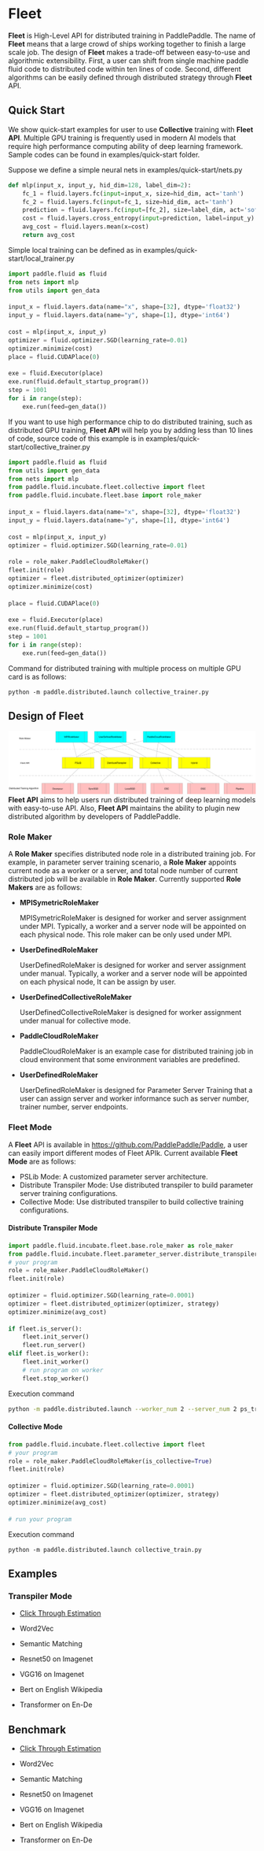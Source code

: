 
# Fleet

**Fleet** is High-Level API for distributed training in PaddlePaddle. The name of **Fleet** means that a large crowd of ships working together to finish a large scale job. The design of **Fleet** makes a trade-off between easy-to-use and algorithmic extensibility. First, a user can shift from single machine paddle fluid code to distributed code within ten lines of code. Second, different algorithms can be easily defined through distributed strategy through **Fleet** API.

## Quick Start

We show quick-start examples for user to use **Collective** training with **Fleet API**. Multiple GPU training is frequently used in modern AI models that require high performance computing ability of deep learning framework. Sample codes can be found in examples/quick-start folder.

Suppose we define a simple neural nets in examples/quick-start/nets.py
```python
def mlp(input_x, input_y, hid_dim=128, label_dim=2):
    fc_1 = fluid.layers.fc(input=input_x, size=hid_dim, act='tanh')
    fc_2 = fluid.layers.fc(input=fc_1, size=hid_dim, act='tanh')
    prediction = fluid.layers.fc(input=[fc_2], size=label_dim, act='softmax')
    cost = fluid.layers.cross_entropy(input=prediction, label=input_y)
    avg_cost = fluid.layers.mean(x=cost)
    return avg_cost
```

Simple local training can be defined as in examples/quick-start/local_trainer.py
```python
import paddle.fluid as fluid
from nets import mlp
from utils import gen_data

input_x = fluid.layers.data(name="x", shape=[32], dtype='float32')
input_y = fluid.layers.data(name="y", shape=[1], dtype='int64')

cost = mlp(input_x, input_y)
optimizer = fluid.optimizer.SGD(learning_rate=0.01)
optimizer.minimize(cost)
place = fluid.CUDAPlace(0)

exe = fluid.Executor(place)
exe.run(fluid.default_startup_program())
step = 1001
for i in range(step):
    exe.run(feed=gen_data())
```

If you want to use high performance chip to do distributed training, such as distributed GPU training, **Fleet API** will help you by adding less than 10 lines of code, source code of this example is in examples/quick-start/collective_trainer.py

```python
import paddle.fluid as fluid
from utils import gen_data
from nets import mlp
from paddle.fluid.incubate.fleet.collective import fleet
from paddle.fluid.incubate.fleet.base import role_maker

input_x = fluid.layers.data(name="x", shape=[32], dtype='float32')
input_y = fluid.layers.data(name="y", shape=[1], dtype='int64')

cost = mlp(input_x, input_y)
optimizer = fluid.optimizer.SGD(learning_rate=0.01)

role = role_maker.PaddleCloudRoleMaker()
fleet.init(role)
optimizer = fleet.distributed_optimizer(optimizer)
optimizer.minimize(cost)

place = fluid.CUDAPlace(0)

exe = fluid.Executor(place)
exe.run(fluid.default_startup_program())
step = 1001
for i in range(step):
    exe.run(feed=gen_data())
```

Command for distributed training with multiple process on multiple GPU card is as follows:
```
python -m paddle.distributed.launch collective_trainer.py
```

## Design of Fleet
![Fleet API Overview](fleet_design.png)
**Fleet API** aims to help users run distributed training of deep learning models with easy-to-use API. Also, **Fleet API** maintains the ability to plugin new distributed algorithm by developers of PaddlePaddle.

### Role Maker
A **Role Maker** specifies distributed node role in a distributed training job. For example, in parameter server training scenario, a **Role Maker** appoints current node as a worker or a server, and total node number of current distributed job will be available in **Role Maker**. Currently supported **Role Makers** are as follows:

- **MPISymetricRoleMaker**

  MPISymetricRoleMaker is designed for worker and server assignment
  under MPI. Typically, a worker and a server node will be appointed
  on each physical node. This role maker can be only used under MPI.

- **UserDefinedRoleMaker**

  UserDefinedRoleMaker is designed for worker and server assignment
  under manual. Typically, a worker and a server node will be appointed
  on each physical node, It can be assign by user.
  
- **UserDefinedCollectiveRoleMaker**

  UserDefinedCollectiveRoleMaker is designed for worker assignment
  under manual for collective mode.
  
- **PaddleCloudRoleMaker**

  PaddleCloudRoleMaker is an example case for distributed training job in cloud environment that some environment variables   are predefined. 
  
- **UserDefinedRoleMaker**

  UserDefinedRoleMaker is designed for Parameter Server Training that a user can assign server and worker informance such as server number, trainer number, server endpoints.

### Fleet Mode
A **Fleet** API is available in https://github.com/PaddlePaddle/Paddle, a user can easily import different modes of Fleet APIk. Current available **Fleet Mode** are as follows:
- PSLib Mode: A customized parameter server architecture.
- Distribute Transpiler Mode: Use distributed transpiler to build parameter server training configurations.
- Collective Mode: Use distributed transpiler to build collective training configurations.

#### Distribute Transpiler Mode

```python
import paddle.fluid.incubate.fleet.base.role_maker as role_maker
from paddle.fluid.incubate.fleet.parameter_server.distribute_transpiler import fleet
# your program
role = role_maker.PaddleCloudRoleMaker()
fleet.init(role)

optimizer = fluid.optimizer.SGD(learning_rate=0.0001)
optimizer = fleet.distributed_optimizer(optimizer, strategy)
optimizer.minimize(avg_cost)

if fleet.is_server():
    fleet.init_server()
    fleet.run_server()
elif fleet.is_worker():
    fleet.init_worker()
    # run program on worker
    fleet.stop_worker()
```

Execution command

```bash
python -m paddle.distributed.launch --worker_num 2 --server_num 2 ps_train.py
```

#### Collective Mode

```python
from paddle.fluid.incubate.fleet.collective import fleet
# your program
role = role_maker.PaddleCloudRoleMaker(is_collective=True)
fleet.init(role)

optimizer = fluid.optimizer.SGD(learning_rate=0.0001)
optimizer = fleet.distributed_optimizer(optimizer, strategy)
optimizer.minimize(avg_cost)

# run your program
```

Execution command

```base
python -m paddle.distributed.launch collective_train.py
```

## Examples

### Transpiler Mode
- [Click Through Estimation](https://github.com/PaddlePaddle/Fleet/tree/develop/examples/ctr)

- Word2Vec

- Semantic Matching

- Resnet50 on Imagenet

- VGG16 on Imagenet

- Bert on English Wikipedia

- Transformer on En-De


## Benchmark

- [Click Through Estimation](https://github.com/PaddlePaddle/Fleet/tree/develop/benchmark/ps/ctr)

- Word2Vec

- Semantic Matching

- Resnet50 on Imagenet

- VGG16 on Imagenet

- Bert on English Wikipedia

- Transformer on En-De

